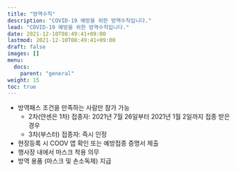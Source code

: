 ```yaml
---
title: "방역수칙"
description: "COVID-19 예방을 위한 방역수칙입니다."
lead: "COVID-19 예방을 위한 방역수칙입니다."
date: 2021-12-10T08:49:41+09:00
lastmod: 2021-12-10T08:49:41+09:00
draft: false
images: []
menu: 
  docs:
    parent: "general"
weight: 15
toc: true
---
```


* 방역패스 조건을 만족하는 사람만 참가 가능
  * 2차(얀센은 1차) 접종자: 2021년 7월 26일부터 2021년 1월 2일까지 접종 받은 경우
  * 3차(부스터) 접종자: 즉시 인정
* 현장등록 시 COOV 앱 확인 또는 예방접종 증명서 제출
* 행사장 내에서 마스크 착용 의무
* 방역 용품 (마스크 및 손소독제) 지급